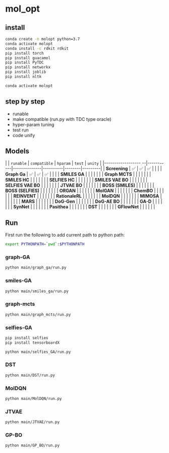 # mol_opt



## install 

```bash
conda create -n molopt python=3.7
conda activate molopt 
conda install -c rdkit rdkit 
pip install torch 
pip install guacamol 
pip install PyTDC 
pip install networkx 
pip install joblib 
pip install nltk 
```

```bash
conda activate molopt 
```

## step by step  

- runable 
- make compatible (run.py with TDC type oracle)
- hyper-param tuning 
- test run 
- code unify 

## Models

|                    | `runable` | `compatible` | `hparam` | `test` | `unity` |
|------------------ --|-----------|--------------|----------|--------|---------|
| **Screening**      | ✅         | ✅           | ✅       |        |         |
| **Graph Ga**       | ✅         | ✅           | ✅       |        |         |
| **SMILES GA**      |           |              |          |        |         |
| **Graph MCTS**     |           |              |          |        |         |
| **SMILES HC**      |           |              |          |        |         |
| **SELFIES HC**     |           |              |          |        |         |
| **SMILES VAE BO**  |           |              |          |        |         |
| **SELFIES VAE BO** |           |              |          |        |         |
| **JTVAE BO**       |           |              |          |        |         |
| **BOSS (SMILES)**  |           |              |          |        |         |
| **BOSS (SELFIES)** |           |              |          |        |         |
| **ORGAN**          |           |              |          |        |         |
| **MolGAN**         |           |              |          |        |         |
| **ChemBO**         |           |              |          |        |         |
| **REINVENT**       |           |              |          |        |         |
| **RationaleRL**    |           |              |          |        |         |
| **MolDQN**         |           |              |          |        |         |
| **MIMOSA**         |           |              |          |        |         |
| **MARS**           |           |              |          |        |         |
| **DoG-Gen**        |           |              |          |        |         |
| **DoG-AE BO**      |           |              |          |        |         |
| **GA-D**           |           |              |          |        |         |
| **SynNet**         |           |              |          |        |         |
| **Pasithea**       |           |              |          |        |         |
| **DST**            |           |              |          |        |         |
| **GFlowNet**       |           |              |          |        |         |

## Run 

First run the following to add current path to python path:
```bash
export PYTHONPATH=`pwd`:$PYTHONPATH
```

### graph-GA

```bash
python main/graph_ga/run.py
```

### smiles-GA 

```bash 
python main/smiles_ga/run.py 
```


### graph-mcts 

```bash
python main/graph_mcts/run.py 
``` 


### selfies-GA 

```bash
pip install selfies 
pip install tensorboardX 
```


```bash
python main/selfies_GA/run.py 
```


### DST 


```bash
python main/DST/run.py 
```


### MolDQN 

```bash
python main/MolDQN/run.py 
```




### JTVAE 

```bash
python main/JTVAE/run.py 
```



### GP-BO 


```bash 
python main/GP_BO/run.py 
```












